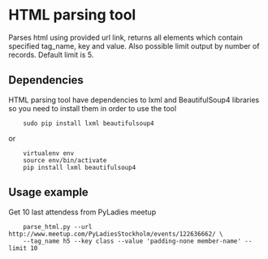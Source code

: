 HTML parsing tool
================================

Parses html using provided url link, returns all elements which contain
specified tag_name, key and value. Also possible limit output by number of records.
Default limit is 5.

Dependencies
-------------------------
HTML parsing tool have dependencies to lxml and BeautifulSoup4 libraries
so you need to install them in order to use the tool

        sudo pip install lxml beautifulsoup4

 or

        virtualenv env
        source env/bin/activate
        pip install lxml beautifulsoup4

Usage example
-------------------------

Get 10 last attendess from PyLadies meetup

        parse_html.py --url http://www.meetup.com/PyLadiesStockholm/events/122636662/ \
        --tag_name h5 --key class --value 'padding-none member-name' --limit 10
